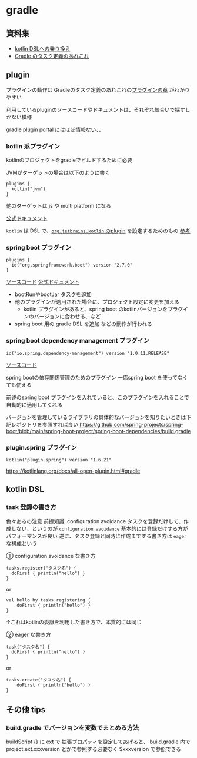 

# gradle

## 資料集

- [kotlin DSLへの乗り換え](https://blog1.mammb.com/entry/2020/11/14/090000)
- [Gradle のタスク定義のあれこれ](https://qiita.com/opengl-8080/items/0a192b62ee87d8ac7578)

## plugin
プラグインの動作は
Gradleのタスク定義のあれこれの[プラグインの章](https://qiita.com/opengl-8080/items/0a192b62ee87d8ac7578#%E3%83%97%E3%83%A9%E3%82%B0%E3%82%A4%E3%83%B3) がわかりやすい

利用しているpluginのソースコードやドキュメントは、それぞれ気合いで探すしかない模様

gradle plugin portal にはほぼ情報ない、、



### kotlin 系プラグイン
kotlinのプロジェクトをgradleでビルドするために必要

JVMがターゲットの場合は以下のように書く
```
plugins {
  kotlin("jvm")
}
```
他のターゲットは js や multi platform になる

[公式ドキュメント](https://kotlinlang.org/docs/gradle.html#plugin-and-versions)

`kotlin` は DSL で、[`org.jetbrains.kotlin` のplugin]( https://plugins.gradle.org/search?term=org.jetbrains.kotlin
) を設定するためのもの
[参考](https://github.com/breandan/kotlin-dsl/blob/70aca202558f2f6e43cd8ead3ec95d669bfd7b33/buildSrc/src/main/kotlin/codegen/GenerateKotlinDependencyExtensions.kt#L78-L88)

### spring boot プラグイン
```
plugins {
  id("org.springframework.boot") version "2.7.0"
}
```
[ソースコード](https://github.com/spring-projects/spring-boot/tree/main/spring-boot-project/spring-boot-tools/spring-boot-gradle-plugin)
[公式ドキュメント](https://spring.pleiades.io/spring-boot/docs/current/gradle-plugin/reference/htmlsingle/)

- bootRunやbootJar タスクを追加
- 他のプラグインが適用された場合に、プロジェクト設定に変更を加える
	- kotlin プラグインがあると、spring boot のkotlinバージョンをプラグインのバージョンに合わせる、など
- spring boot 用の gradle DSL を追加
などの動作が行われる

### spring boot dependency management プラグイン
```
id("io.spring.dependency-management") version "1.0.11.RELEASE"
```

[ソースコード](https://github.com/spring-gradle-plugins/dependency-management-plugin)

spring bootの依存関係管理のためのプラグイン
一応spring boot を使ってなくても使える

前述のspring boot プラグインを入れていると、このプラグインを入れることで自動的に適用してくれる

バージョンを管理しているライブラリの具体的なバージョンを知りたいときは下記レポジトリを参照すれば良い
https://github.com/spring-projects/spring-boot/blob/main/spring-boot-project/spring-boot-dependencies/build.gradle

### plugin.spring プラグイン
```
kotlin("plugin.spring") version "1.6.21"
```

https://kotlinlang.org/docs/all-open-plugin.html#gradle


## kotlin DSL

### task 登録の書き方
色々あるの注意
前提知識: configuration avoidance
 タスクを登録だけして、作成しない、というのが `configuration avoidance` 
 基本的には登録だけする方がパフォーマンスが良い
逆に、タスク登録と同時に作成までする書き方は `eager` な構成という

① configuration avoidance な書き方 
```
tasks.register("タスク名") {  
  doFirst { println("hello") }
}  
```

or  
``` 
val hello by tasks.registering {  
    doFirst { println("hello") }
}
```
↑これはkotlinの委譲を利用した書き方で、本質的には同じ


② eager な書き方
```  
task("タスク名") {  
  doFirst { println("hello") }
}  
```
or
```
tasks.create("タスク名") {
    doFirst { println("hello") }
}
```


## その他 tips
###  build.gradle でバージョンを変数でまとめる方法

buildScript {} に ext で 拡張プロパティを設定してあげると、 build.gradle 内で project.ext.xxxversion とかで参照する必要なく $xxxversion で参照できる


<!--stackedit_data:
eyJoaXN0b3J5IjpbMTc3NTA4MzQxNSwtNzU5OTEwNDAzLDE0OT
M4OTgyMzUsLTE3NjAyMTI0MTksLTE5MjA3MjQ3ODMsLTExNjU1
ODU0MywtMjAzMTgwNDQyOCwtOTg2MDIyNTMxXX0=
-->